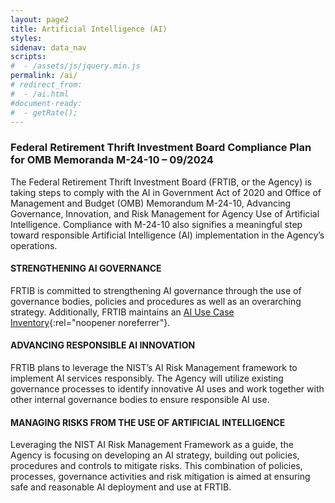 ```yaml
---
layout: page2
title: Artificial Intelligence (AI)
styles:
sidenav: data_nav
scripts:
#  - /assets/js/jquery.min.js
permalink: /ai/
# redirect_from:
#  - /ai.html
#document-ready:
#  - getRate();
---
```


### Federal Retirement Thrift Investment Board Compliance Plan for OMB Memoranda M-24-10 – 09/2024

The Federal Retirement Thrift Investment Board (FRTIB, or the Agency) is taking steps to comply with the AI in Government Act of 2020 and Office of Management and Budget (OMB) Memorandum M-24-10, Advancing Governance, Innovation, and Risk Management for Agency Use of Artificial Intelligence. Compliance with M-24-10 also signifies a meaningful step toward responsible Artificial Intelligence (AI) implementation in the Agency’s operations.

#### STRENGTHENING AI GOVERNANCE
FRTIB is committed to strengthening AI governance through the use of governance bodies, policies and procedures as well as an overarching strategy. Additionally, FRTIB maintains an [AI Use Case Inventory](https://www.frtib.gov/data/ai_inventory/){:rel="noopener noreferrer"}.

#### ADVANCING RESPONSIBLE AI INNOVATION
FRTIB plans to leverage the NIST’s AI Risk Management framework to implement AI services responsibly. The Agency will utilize existing governance processes to identify innovative AI uses and work together with other internal governance bodies to ensure responsible AI use.

#### MANAGING RISKS FROM THE USE OF ARTIFICIAL INTELLIGENCE
Leveraging the NIST AI Risk Management Framework as a guide, the Agency is focusing on developing an AI strategy, building out policies, procedures and controls to mitigate risks.  This combination of policies, processes, governance activities and risk mitigation is aimed at ensuring safe and reasonable AI deployment and use at FRTIB.




<!-- CONTENT END -->

